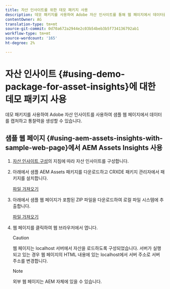 ```yaml
---
title: 자산 인사이트를 위한 데모 패키지 사용
description: 데모 패키지를 사용하여 Adobe 자산 인사이트를 통해 웹 페이지에서 데이터를 캡처하고 인사이트를 생성할 수 있습니다.
contentOwner: AG
translation-type: tm+mt
source-git-commit: 0d70a672a2944e2c03b54beb3b5f734136792ab1
workflow-type: tm+mt
source-wordcount: '165'
ht-degree: 2%

---
```



# 자산 인사이트 {#using-demo-package-for-asset-insights}에 대한 데모 패키지 사용

데모 패키지를 사용하여 Adobe 자산 인사이트를 사용하여 샘플 웹 페이지에서 데이터를 캡처하고 통찰력을 생성할 수 있습니다.

## 샘플 웹 페이지 {#using-aem-assets-insights-with-sample-web-page}에서 AEM Assets Insights 사용

1. [자산 인사이트 구성](touch-ui-configuring-asset-insights.md)의 지침에 따라 자산 인사이트를 구성합니다.
1. 아래에서 샘플 AEM Assets 패키지를 다운로드하고 CRXDE 패키지 관리자에서 패키지를 설치합니다.

   [파일 가져오기](assets/insightsdemo.zip)

1. 아래에서 샘플 웹 페이지가 포함된 ZIP 파일을 다운로드하여 로컬 파일 시스템에 추출합니다.

   [파일 가져오기](assets/demosite.zip)

1. 웹 페이지를 클릭하여 웹 브라우저에서 엽니다.

   >[!CAUTION]
   >
   >웹 페이지는 localhost 서버에서 자산을 로드하도록 구성되었습니다. 서버가 실행되고 있는 경우 웹 페이지의 HTML 내용에 있는 localhost에서 서버 주소로 서버 주소를 변경합니다.

   >[!NOTE]
   >
   >외부 웹 페이지는 AEM 자체에 있을 수 있습니다.
